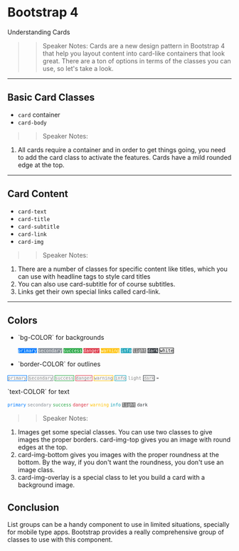 <!-- .slide: data-state="title" -->
# Bootstrap 4
Understanding Cards

> > Speaker Notes:
Cards are a new design pattern in Bootstrap 4 that help you layout content into card-like containers that look great. There are a ton of options in terms of the classes you can use, so let's take a look.

---

<!-- .slide: data-state="hasicon" -->

## <i class="fa fa-list-alt"></i> Basic Card Classes

- `card` container
- `card-body`

> > Speaker Notes:
1. All cards require a container and in order to get things going, you need to add the card class to activate the features. Cards have a mild rounded edge at the top.

---

<!-- .slide: data-state="hasicon" -->

## <i class="fa fa-list-alt"></i> Card Content

- `card-text`
- `card-title`
- `card-subtitle`
- `card-link`
- `card-img`

> > Speaker Notes:
1. There are a number of classes for specific content like titles, which you can use with headline tags to style card titles
2. You can also use card-subtitle for of course subtitles.
3. Links get their own special links called card-link.

---

<!-- .slide: data-state="hasicon" -->

## <i class="fa fa-list-alt"></i> Colors
- <p contenteditable>`bg-COLOR` for backgrounds</p>
  <small style="line-height: 120%; vertical-align: text-bottom;">
    <code style="background-color:#007bff; color: white;">primary</code>
    <code style="background-color:#868e96; color: white;">secondary</code>
    <code style="background-color:#28a745; color: white;">success</code>
    <code style="background-color:#dc3545; color: white;">danger</code>
    <code style="background-color:#ffc107; color: white;">warning</code>
    <code style="background-color:#17a2b8; color: white;">info</code>
    <code style="background-color:#f8f9fa; color: white; background-color:gray;">light</code>
    <code style="background-color:#343a40; color: white;">dark</code>
    <code style="background-color:#fff; border: 1px solid black; color: black;">white</code>
  </small>
- <p contenteditable>`border-COLOR` for outlines</p>
<small style="line-height: 120%; vertical-align: text-bottom;">
  <code style="background: transparent; border: 1px solid #007bff; color: #888;">primary</code>
  <code style="background: transparent; border: 1px solid #868e96; color: #888;">secondary</code>
  <code style="background: transparent; border: 1px solid #28a745; color: #888;">success</code>
  <code style="background: transparent; border: 1px solid #dc3545; color: #888;">danger</code>
  <code style="background: transparent; border: 1px solid #ffc107; color: #888;">warning</code>
  <code style="background: transparent; border: 1px solid #17a2b8; color: #888;">info</code>
  <code style="background: transparent; border: 1px solid #f8f9fa; color: #888;">light</code>
  <code style="background: transparent; border: 1px solid #343a40; color: #888;">dark</code>
</small>
- <p contenteditable>`text-COLOR` for text</p>
  <small style="line-height: 120%; vertical-align: text-bottom;">
    <code style="color:#007bff">primary</code>
    <code style="color:#868e96">secondary</code>
    <code style="color:#28a745">success</code>
    <code style="color:#dc3545">danger</code>
    <code style="color:#ffc107">warning</code>
    <code style="color:#17a2b8">info</code>
    <code style="color:#f8f9fa; background-color:gray;">light</code>
    <code style="color:#343a40">dark</code>
  </small>

> > Speaker Notes:
1. Images get some special classes. You can use two classes to give images the proper borders. card-img-top gives you an image with round edges at the top.
2. card-img-bottom gives you images with the proper roundness at the bottom. By the way, if you don't want the roundness, you don't use an image class.
3. card-img-overlay is a special class to let you build a card with a background image.


## Conclusion
List groups can be a handy component to use in limited situations, specially for mobile type apps. Bootstrap provides a really comprehensive group of classes to use with this component.
